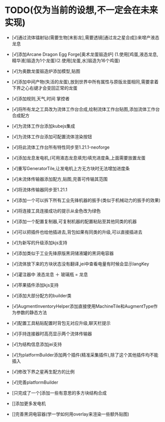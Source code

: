 # TODO(仅为当前的设想,不一定会在未来实现)

- [√]通过流体镭射钻(需要生物[末影龙],需要透镜[通过龙之星合成])来增产液态龙息
- [√]添加Arcane Dragon Egg Forge[奥术龙蛋锻造炉] (1.使用[鸡蛋,液态龙息,精华液]锻造为1个龙蛋)(2.使用[龙蛋,水]锻造为16个鸡蛋)
- [√]为奥数龙蛋锻造炉添加模型,贴图
- [√]添加中间产物(失活的龙蛋),放到世界中所有属性与原版龙蛋相同,需要拿着下界之心右键才会变回正常的龙蛋
- [√]添加规则,天气,时间 掌控者
- [√]将所有龙之工具改为流体工作台合成,绘制流体工作台贴图,添加流体工作台合成配方
- [√]为流体工作台添加kubejs集成
- [√]为流体工作台添加可配置流体渲染按钮
- [√]将此流体工作台所有特性同步至1.21.1-neoforge
- [√]添加龙息发电机,(可用液态龙息填充)填充进度条,上面需要放置龙蛋
- [√]重写GeneratorTile,让发电机上方无方块时无法增加进度条
- [√]未流体传输器添加配方,贴图,完善可传输其范围
- [√]将流体传输器同步至1.21.1
- [√]添加一个可以拆下所有工业先锋机器的扳手(类似于机械动力的扳手的效果)
- [√]将连接工具连接成功的提示从金色改为绿色
- [√]添加一个配置复制器,可复制机器的配置粘贴至其他同类的机器
- [√]可以把插件也给他插进去,背包如果有同类的升级,可以直接插进去
- [√]为新写的升级添加kjs支持
- [√]添加类似于工业先锋原版黑洞储液罐的黑洞电容器
- [√]流体放下来的方块状态没有翻译,jei中查看电量有时候会显示langKey
- [√]灌注器中 液态龙息 ＋ 玻璃瓶 = 龙息
- [√]苹果插件添加kjs支持
- [√]添加大部分配方的builder类
- [√]AugmentInventoryHelper添加直接使用MachineTile和AugmentType作为参数的静态方法
- [√]配置工具粘贴配置时背包无对应升级,聊天栏提示
- [√]手持连接器时高亮显示两个流体传输器
- [√]为结构信息添加jei支持
- [√]为platformBuilder添加两个插件(精准采集插件),除了这个其他插件均不能插入
- [√]修改下界之星再生配方的比例
- [√]完善platformBuilder

- [只完成了一个]添加一些有意思的多方块结构合成
- []添加更多发电机
- []完善黑洞电容器(学一学如何用overlay来渲染一些额外贴图)